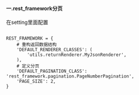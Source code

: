 #### 一.rest_framework分页

在setting里面配置

```

REST_FRAMEWORK = {
    # 重构返回数据结构
    'DEFAULT_RENDERER_CLASSES': (
        'utils.returnRenderer.MyJsonRenderer',
    ),
    # 定义分页
    'DEFAULT_PAGINATION_CLASS': 'rest_framework.pagination.PageNumberPagination',
    'PAGE_SIZE': 2,
}

```

